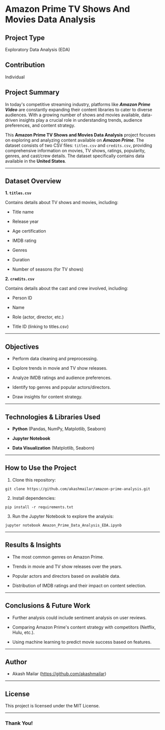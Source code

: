 # Amazon Prime TV Shows And Movies Data Analysis

## Project Type

Exploratory Data Analysis (EDA)


## Contribution

Individual


## Project Summary

In today's competitive streaming industry, platforms like ***Amazon Prime Video*** are constantly expanding their content libraries to cater to diverse audiences. With a growing number of shows and movies available, data-driven insights play a crucial role in understanding trends, audience preferences, and content strategy.

This **Amazon Prime TV Shows and Movies Data Analysis** project focuses on exploring and analyzing content available on ***Amazon Prime***. The dataset consists of two CSV files: `titles.csv` and `credits.csv`, providing comprehensive information on movies, TV shows, ratings, popularity, genres, and cast/crew details. The dataset specifically contains data available in the **United States**.

---

## Dataset Overview

**1. `titles.csv`**

Contains details about TV shows and movies, including:

- Title name

- Release year

- Age certification

- IMDB rating

- Genres

- Duration

- Number of seasons (for TV shows)

**2. `credits.csv`**

Contains details about the cast and crew involved, including:

- Person ID

- Name

- Role (actor, director, etc.)

- Title ID (linking to titles.csv)

---

## Objectives

- Perform data cleaning and preprocessing.

- Explore trends in movie and TV show releases.

- Analyze IMDB ratings and audience preferences.

- Identify top genres and popular actors/directors.

- Draw insights for content strategy.

---

## Technologies & Libraries Used

- **Python** (Pandas, NumPy, Matplotlib, Seaborn)

- **Jupyter Notebook**

- **Data Visualization** (Matplotlib, Seaborn)

---

## How to Use the Project

1. Clone this repository:

  ```
  git clone https://github.com/akashmailar/amazon-prime-analysis.git
  ```

2. Install dependencies:

  ```
  pip install -r requirements.txt
  ```

3. Run the Jupyter Notebook to explore the analysis:

  ```
  jupyter notebook Amazon_Prime_Data_Analysis_EDA.ipynb
  ```

---

## Results & Insights

- The most common genres on Amazon Prime.

- Trends in movie and TV show releases over the years.

- Popular actors and directors based on available data.

- Distribution of IMDB ratings and their impact on content selection.

---

## Conclusions & Future Work

- Further analysis could include sentiment analysis on user reviews.

- Comparing Amazon Prime's content strategy with competitors (Netflix, Hulu, etc.).

- Using machine learning to predict movie success based on features.

---

## Author

- Akash Mailar (https://github.com/akashmailar)

---

## License

This project is licensed under the MIT License.

---

### Thank You!
